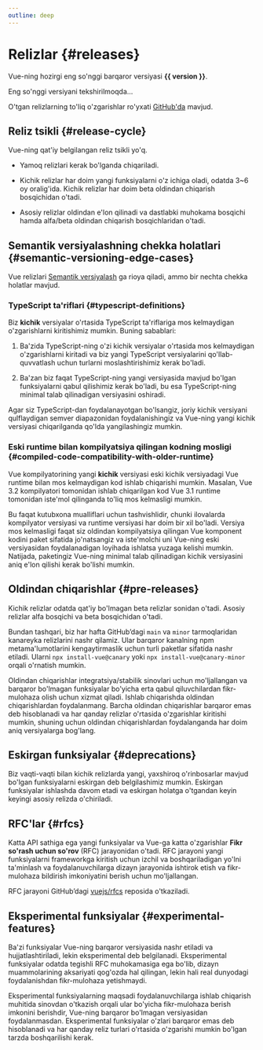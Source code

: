 ```yaml
---
outline: deep
---
```


<script setup>
import { ref, onMounted } from 'vue'

const version = ref()

onMounted(async () => {
  const res = await fetch('https://api.github.com/repos/vuejs/core/releases/latest')
  version.value = (await res.json()).name
})
</script>

# Relizlar {#releases}

<p v-if="version">
Vue-ning hozirgi eng so'nggi barqaror versiyasi <strong>{{ version }}</strong>.
</p>
<p v-else>
Eng so'nggi versiyani tekshirilmoqda...
</p>

O'tgan relizlarning to'liq o'zgarishlar ro'yxati [GitHub'da](https://github.com/vuejs/core/blob/main/CHANGELOG.md) mavjud.

## Reliz tsikli {#release-cycle}

Vue-ning qat'iy belgilangan reliz tsikli yo'q.

- Yamoq relizlari kerak bo'lganda chiqariladi.

- Kichik relizlar har doim yangi funksiyalarni o'z ichiga oladi, odatda 3~6 oy oralig'ida. Kichik relizlar har doim beta oldindan chiqarish bosqichidan o'tadi.

- Asosiy relizlar oldindan e'lon qilinadi va dastlabki muhokama bosqichi hamda alfa/beta oldindan chiqarish bosqichlaridan o'tadi.

## Semantik versiyalashning chekka holatlari {#semantic-versioning-edge-cases}

Vue relizlari [Semantik versiyalash](https://semver.org/) ga rioya qiladi, ammo bir nechta chekka holatlar mavjud.

### TypeScript ta'riflari {#typescript-definitions}

Biz **kichik** versiyalar o'rtasida TypeScript ta'riflariga mos kelmaydigan o'zgarishlarni kiritishimiz mumkin. Buning sabablari:

1. Ba'zida TypeScript-ning o'zi kichik versiyalar o'rtasida mos kelmaydigan o'zgarishlarni kiritadi va biz yangi TypeScript versiyalarini qo'llab-quvvatlash uchun turlarni moslashtirishimiz kerak bo'ladi.

2. Ba'zan biz faqat TypeScript-ning yangi versiyasida mavjud bo'lgan funksiyalarni qabul qilishimiz kerak bo'ladi, bu esa TypeScript-ning minimal talab qilinadigan versiyasini oshiradi.

Agar siz TypeScript-dan foydalanayotgan bo'lsangiz, joriy kichik versiyani qulflaydigan semver diapazonidan foydalanishingiz va Vue-ning yangi kichik versiyasi chiqarilganda qo'lda yangilashingiz mumkin.

### Eski runtime bilan kompilyatsiya qilingan kodning mosligi {#compiled-code-compatibility-with-older-runtime}

Vue kompilyatorining yangi **kichik** versiyasi eski kichik versiyadagi Vue runtime bilan mos kelmaydigan kod ishlab chiqarishi mumkin. Masalan, Vue 3.2 kompilyatori tomonidan ishlab chiqarilgan kod Vue 3.1 runtime tomonidan iste'mol qilinganda to'liq mos kelmasligi mumkin.

Bu faqat kutubxona mualliflari uchun tashvishlidir, chunki ilovalarda kompilyator versiyasi va runtime versiyasi har doim bir xil bo'ladi. Versiya mos kelmasligi faqat siz oldindan kompilyatsiya qilingan Vue komponent kodini paket sifatida jo'natsangiz va iste'molchi uni Vue-ning eski versiyasidan foydalanadigan loyihada ishlatsa yuzaga kelishi mumkin. Natijada, paketingiz Vue-ning minimal talab qilinadigan kichik versiyasini aniq e'lon qilishi kerak bo'lishi mumkin.

## Oldindan chiqarishlar {#pre-releases}

Kichik relizlar odatda qat'iy bo'lmagan beta relizlar sonidan o'tadi. Asosiy relizlar alfa bosqichi va beta bosqichidan o'tadi.

Bundan tashqari, biz har hafta GitHub’dagi `main` va `minor` tarmoqlaridan kanareyka relizlarini nashr qilamiz. Ular barqaror kanalning npm metama'lumotlarini kengaytirmaslik uchun turli paketlar sifatida nashr etiladi. Ularni `npx install-vue@canary` yoki `npx install-vue@canary-minor` orqali o'rnatish mumkin.

Oldindan chiqarishlar integratsiya/stabilik sinovlari uchun mo'ljallangan va barqaror bo'lmagan funksiyalar bo'yicha erta qabul qiluvchilardan fikr-mulohaza olish uchun xizmat qiladi. Ishlab chiqarishda oldindan chiqarishlardan foydalanmang. Barcha oldindan chiqarishlar barqaror emas deb hisoblanadi va har qanday relizlar o'rtasida o'zgarishlar kiritishi mumkin, shuning uchun oldindan chiqarishlardan foydalanganda har doim aniq versiyalarga bog'lang.

## Eskirgan funksiyalar {#deprecations}

Biz vaqti-vaqti bilan kichik relizlarda yangi, yaxshiroq o'rinbosarlar mavjud bo'lgan funksiyalarni eskirgan deb belgilashimiz mumkin. Eskirgan funksiyalar ishlashda davom etadi va eskirgan holatga o'tgandan keyin keyingi asosiy relizda o'chiriladi.

## RFC'lar {#rfcs}

Katta API sathiga ega yangi funksiyalar va Vue-ga katta o'zgarishlar **Fikr so'rash uchun so'rov** (RFC) jarayonidan o'tadi. RFC jarayoni yangi funksiyalarni frameworkga kiritish uchun izchil va boshqariladigan yo'lni ta'minlash va foydalanuvchilarga dizayn jarayonida ishtirok etish va fikr-mulohaza bildirish imkoniyatini berish uchun mo'ljallangan.

RFC jarayoni GitHub’dagi [vuejs/rfcs](https://github.com/vuejs/rfcs) reposida o'tkaziladi.

## Eksperimental funksiyalar {#experimental-features}

Ba'zi funksiyalar Vue-ning barqaror versiyasida nashr etiladi va hujjatlashtiriladi, lekin eksperimental deb belgilanadi. Eksperimental funksiyalar odatda tegishli RFC muhokamasiga ega bo'lib, dizayn muammolarining aksariyati qog'ozda hal qilingan, lekin hali real dunyodagi foydalanishdan fikr-mulohaza yetishmaydi.

Eksperimental funksiyalarning maqsadi foydalanuvchilarga ishlab chiqarish muhitida sinovdan o'tkazish orqali ular bo'yicha fikr-mulohaza berish imkonini berishdir, Vue-ning barqaror bo'lmagan versiyasidan foydalanmasdan. Eksperimental funksiyalar o'zlari barqaror emas deb hisoblanadi va har qanday reliz turlari o'rtasida o'zgarishi mumkin bo'lgan tarzda boshqarilishi kerak.
